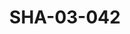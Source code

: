 ---
pid: SHA-03-042
title: SHA-03-042
language: ar
original_label: 
rights: شرحبيل احمد
location_of_original: شرحبيل احمد
photographer_or_studio: 
scanned_from: photograph 20.9 by 29.6
_date: 1960s
location: تنزانيا
description: مقالة عن شرحبيل احمد
additional_notes: 
permission_display: 'yes'
on_server: 'no'
on_website: 'no'
permalink: /photopages/ar/SHA-03-042
layout: photo-page
---